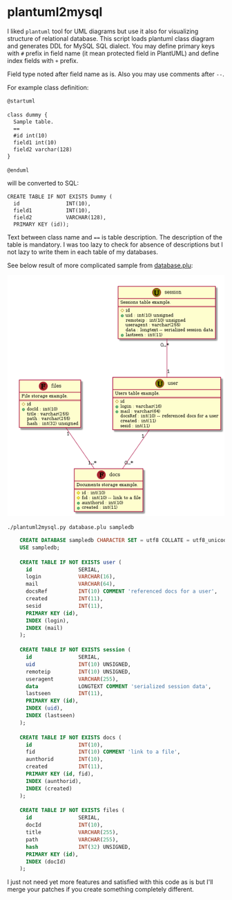 # plantuml2mysql

I liked `plantuml` tool for UML diagrams but use it
also for visualizing structure of relational database.
This script loads plantuml class diagram and generates
DDL for MySQL SQL dialect. You may define primary keys
with `#` prefix in field name (it mean protected field
in PlantUML) and define index fields with `+` prefix.

Field type noted after field name as is. Also you may
use comments after `--`.

For example class definition:

    @startuml

    class dummy {
      Sample table.
      ==
      #id int(10)
      field1 int(10)
      field2 varchar(128)
    }

    @enduml

will be converted to SQL:

    CREATE TABLE IF NOT EXISTS Dummy (
      id               INT(10),
      field1           INT(10),
      field2           VARCHAR(128),
      PRIMARY KEY (id));

Text between class name and `==` is table description.
The description of the table is mandatory.
I was too lazy to check for absence of descriptions but
I not lazy to write them in each table of my databases.

See below result of more complicated sample from [database.plu](database.plu):

![database.png](database.png)

```./plantuml2mysql.py database.plu sampledb```

```sql
    CREATE DATABASE sampledb CHARACTER SET = utf8 COLLATE = utf8_unicode_ci;
    USE sampledb;                                                           
                                                                            
    CREATE TABLE IF NOT EXISTS user (                                       
      id               SERIAL,                                              
      login            VARCHAR(16),                                         
      mail             VARCHAR(64),                                         
      docsRef          INT(10) COMMENT 'referenced docs for a user',        
      created          INT(11),                                             
      sesid            INT(11),                                             
      PRIMARY KEY (id),                                                     
      INDEX (login),                                                        
      INDEX (mail)                                                          
    );                                                                      
                                                                            
    CREATE TABLE IF NOT EXISTS session (                                    
      id               SERIAL,                                              
      uid              INT(10) UNSIGNED,                                    
      remoteip         INT(10) UNSIGNED,                                    
      useragent        VARCHAR(255),                                        
      data             LONGTEXT COMMENT 'serialized session data',          
      lastseen         INT(11),                                             
      PRIMARY KEY (id),                                                     
      INDEX (uid),                                                          
      INDEX (lastseen)                                                      
    );                                                                      
                                                                            
    CREATE TABLE IF NOT EXISTS docs (                                       
      id               INT(10),                                             
      fid              INT(10) COMMENT 'link to a file',                    
      aunthorid        INT(10),                                             
      created          INT(11),                                             
      PRIMARY KEY (id, fid),                                                
      INDEX (aunthorid),                                                    
      INDEX (created)                                                       
    );                                                                      
                                                                            
    CREATE TABLE IF NOT EXISTS files (                                      
      id               SERIAL,                                              
      docId            INT(10),                                             
      title            VARCHAR(255),                                        
      path             VARCHAR(255),                                        
      hash             INT(32) UNSIGNED,                                    
      PRIMARY KEY (id),                                                     
      INDEX (docId)                                                         
    );                                                                      
```

I just not need yet more features and satisfied with this code as is
but I'll merge your patches if you create something completely different.


